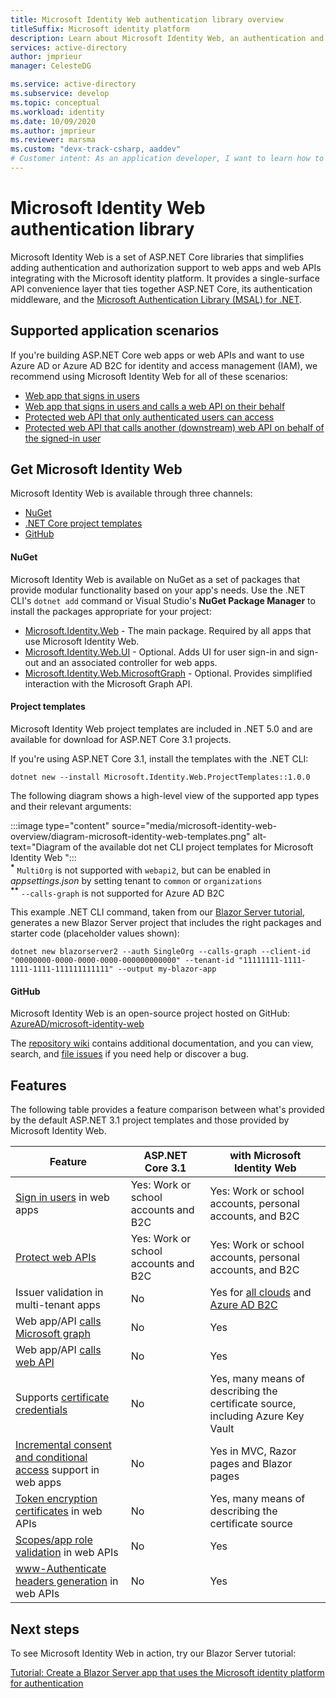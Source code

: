 ```yaml
---
title: Microsoft Identity Web authentication library overview
titleSuffix: Microsoft identity platform
description: Learn about Microsoft Identity Web, an authentication and authorization library for ASP.NET Core applications that integrate with Azure Active Directory and Microsoft Graph and other web APIs.
services: active-directory
author: jmprieur
manager: CelesteDG

ms.service: active-directory
ms.subservice: develop
ms.topic: conceptual
ms.workload: identity
ms.date: 10/09/2020
ms.author: jmprieur
ms.reviewer: marsma
ms.custom: "devx-track-csharp, aaddev"
# Customer intent: As an application developer, I want to learn how to add authentication to ASP.NET Core web apps and authorization to protected web APIs.
---
```


# Microsoft Identity Web authentication library

Microsoft Identity Web is a set of ASP.NET Core libraries that simplifies adding authentication and authorization support to web apps and web APIs integrating with the Microsoft identity platform. It provides a single-surface API convenience layer that ties together ASP.NET Core, its authentication middleware, and the [Microsoft Authentication Library (MSAL) for .NET](https://github.com/azuread/microsoft-authentication-library-for-dotnet).

## Supported application scenarios

If you're building ASP.NET Core web apps or web APIs and want to use Azure AD or Azure AD B2C for identity and access management (IAM), we recommend using Microsoft Identity Web for all of these scenarios:

- [Web app that signs in users](scenario-web-app-sign-user-overview.md)
- [Web app that signs in users and calls a web API on their behalf](scenario-web-app-call-api-overview.md)
- [Protected web API that only authenticated users can access](scenario-protected-web-api-overview.md)
- [Protected web API that calls another (downstream) web API on behalf of the signed-in user](scenario-web-api-call-api-overview.md)

## Get Microsoft Identity Web

Microsoft Identity Web is available through three channels:

- [NuGet](#nuget)
- [.NET Core project templates](#project-templates)
- [GitHub](#github)

#### NuGet

Microsoft Identity Web is available on NuGet as a set of packages that provide modular functionality based on your app's needs. Use the .NET CLI's `dotnet add` command or Visual Studio's **NuGet Package Manager** to install the packages appropriate for your project:

- [Microsoft.Identity.Web](https://www.nuget.org/packages/Microsoft.Identity.Web) - The main package. Required by all apps that use Microsoft Identity Web.
- [Microsoft.Identity.Web.UI](https://www.nuget.org/packages/Microsoft.Identity.Web.UI) - Optional. Adds UI for user sign-in and sign-out and an associated controller for web apps.
- [Microsoft.Identity.Web.MicrosoftGraph](https://www.nuget.org/packages/Microsoft.Identity.Web.MicrosoftGraph) - Optional. Provides simplified interaction with the Microsoft Graph API.

#### Project templates

Microsoft Identity Web project templates are included in .NET 5.0 and are available for download for ASP.NET Core 3.1 projects.

If you're using ASP.NET Core 3.1, install the templates with the .NET CLI:

```dotnetcli
dotnet new --install Microsoft.Identity.Web.ProjectTemplates::1.0.0
```

The following diagram shows a high-level view of the supported app types and their relevant arguments:

:::image type="content" source="media/microsoft-identity-web-overview/diagram-microsoft-identity-web-templates.png" alt-text="Diagram of the available dot net CLI project templates for Microsoft Identity Web ":::
<br /><sup><b>*</b></sup> `MultiOrg` is not supported with `webapi2`, but can be enabled in *appsettings.json* by setting tenant to `common` or `organizations`
<br /><sup><b>**</b></sup> `--calls-graph` is not supported for Azure AD B2C

This example .NET CLI command, taken from our [Blazor Server tutorial](tutorial-blazor-server.md), generates a new Blazor Server project that includes the right packages and starter code (placeholder values shown):

```dotnetcli
dotnet new blazorserver2 --auth SingleOrg --calls-graph --client-id "00000000-0000-0000-0000-000000000000" --tenant-id "11111111-1111-1111-1111-111111111111" --output my-blazor-app
```

#### GitHub

Microsoft Identity Web is an open-source project hosted on GitHub: <a href="https://github.com/AzureAD/microsoft-identity-web" target="_blank">AzureAD/microsoft-identity-web<span class="docon docon-navigate-external x-hidden-focus"></span></a>

The [repository wiki](https://github.com/AzureAD/microsoft-identity-web/wiki) contains additional documentation, and you can view, search, and [file issues](https://github.com/AzureAD/microsoft-identity-web/issues) if you need help or discover a bug.

## Features

The following table provides a feature comparison between what's provided by the default ASP.NET 3.1 project templates and those provided by Microsoft Identity Web.

| Feature                   | ASP.NET Core 3.1                       | with Microsoft Identity Web |
| ------------------------- | -------------------------------------- | --------------------------- |
| [Sign in users](scenario-web-app-sign-user-app-configuration.md) in web apps | Yes: Work or school accounts and B2C   | Yes: Work or school accounts, personal accounts, and B2C   |
| [Protect web APIs](scenario-protected-web-api-app-configuration.md#microsoftidentityweb)        | Yes: Work or school accounts and B2C   | Yes: Work or school accounts, personal accounts, and B2C |
| Issuer validation in multi-tenant apps        | No                                     | Yes for [all clouds](authentication-national-cloud.md) and [Azure AD B2C](https://docs.microsoft.com/azure/active-directory-b2c)         |
| Web app/API [calls Microsoft graph](scenario-web-api-call-api-call-api.md#option-1-call-microsoft-graph-with-the-sdk)   | No                           | Yes                         |
| Web app/API [calls web API](scenario-web-api-call-api-call-api.md#option-1-call-microsoft-graph-with-the-sdk)   | No                                   | Yes                         |
| Supports [certificate credentials](ms-id-web-using-certificates.md#client-certificates)   | No                            | Yes, many means of describing the certificate source, including Azure Key Vault                        |
| [Incremental consent and conditional access](ms-id-web-handling-incremental-consent-conditional-access.md) support in web apps   | No                             | Yes in MVC, Razor pages and Blazor pages |
| [Token encryption certificates](ms-id-web-using-certificates.md#decryption-certificates) in web APIs | No            | Yes, many means of describing the certificate source |
| [Scopes/app role validation](scenario-protected-web-api-verification-scope-app-roles.md) in web APIs | No                        | Yes |
| [www-Authenticate headers generation](ms-id-web-handling-incremental-consent-conditional-access.md#handling-incremental-consent-or-conditional-access-in-web-apis) in web APIs | No               | Yes |

## Next steps

To see Microsoft Identity Web in action, try our Blazor Server tutorial:

[Tutorial: Create a Blazor Server app that uses the Microsoft identity platform for authentication](tutorial-blazor-server.md)